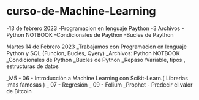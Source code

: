 # curso-de-Machine-Learning
-13 de febrero 2023
-Programacion en lenguaje Paython 
-3 Archivos 
 -Python NOTBOOK
 -Condicionales de Paython
 -Bucles de Paython
 
 
Martes 14 de Febrero 2023
_Trabajamos con Programacion en lenguaje Python y SQL (Funcion, Bucles, Qyery)
_Archivos: Python NOTBOOK
_Condicionales de Python 
_Bucles de Python
_Repaso :Variable, tipos , estructuras de datos

_M5 - 06 - Introducción a Machine Learning con Scikit-Learn.( Librerias :mas famosas )
_ 07 - Regresión
_ 09 - Folium
_Prophet - Predecir el valor de Bitcoin
